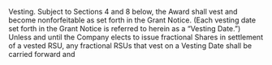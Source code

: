 Vesting.    Subject  to  Sections  4  and  8  below,  the  Award  shall  vest  and  become
nonforfeitable as set forth in the Grant Notice.  (Each vesting date set forth in the Grant Notice is referred
to  herein  as  a  “Vesting  Date.”)    Unless  and  until  the  Company  elects  to  issue  fractional  Shares  in
settlement of a vested RSU, any fractional RSUs that vest on a Vesting Date shall be carried forward and